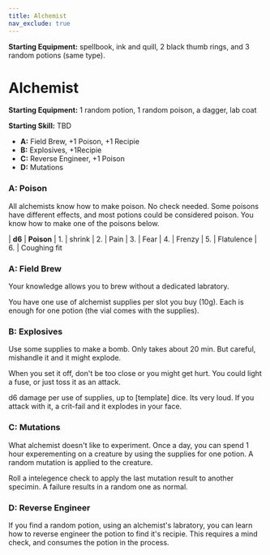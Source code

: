 ```yaml
---
title: Alchemist
nav_exclude: true
---
```


**Starting Equipment:** spellbook, ink and quill, 2 black thumb rings,
and 3 random potions (same type).

# Alchemist

**Starting Equipment:** 1 random potion, 1 random poison, a dagger, lab coat

**Starting Skill:** TBD

- **A:** Field Brew, +1 Poison, +1 Recipie
- **B:** Explosives, +1Recipie
- **C:** Reverse Engineer, +1 Poison
- **D:** Mutations 

### A: Poison

All alchemists know how to make poison. No check needed. 
Some poisons have different effects, and most potions could be considered
poison. You know how to make one of the poisons below. 

| **d6**  | **Poison**
|  1. | shrink
|  2. | Pain
|  3. | Fear
|  4. | Frenzy
|  5. | Flatulence
|  6. | Coughing fit


### A: Field Brew 

Your knowledge allows you to brew without a dedicated labratory. 

You have one use of alchemist supplies per slot you buy (10g). 
Each is enough for one potion (the vial comes with the supplies).

### B: Explosives

Use some supplies to make a bomb. Only takes about 20 min. 
But careful, mishandle it and it might explode. 

When you set it off, don't be too close or you might get hurt. 
You could light a fuse, or just toss it as an attack. 

d6 damage per use of supplies, up to [template] dice. Its very loud. 
If you attack with it, a crit-fail and it explodes in your face. 

### C: Mutations

What alchemist doesn't like to experiment. Once a day, you can spend 1 hour
experementing on a creature by using the supplies for one potion. A random
mutation is applied to the creature. 

Roll a intelegence check to apply the last mutation result to another specimin. 
A failure results in a random one as normal. 

### D: Reverse Engineer

If you find a random potion, using an alchemist's labratory,
you can learn how to reverse engineer the potion
to find it's recipie. This requires a mind check, and consumes the potion in
the process. 

